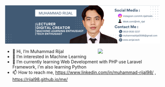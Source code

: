<!--Banner-->
![Kiran1689 Banner Image](./banner.png)

<!--Night Owl image-->
<div>
  <img align="right" width="40%" src="https://owlbertsio-resized.s3.amazonaws.com/Popper.psd.full.png">
</div>

<!--Header Name-->

- 👋 Hi, I’m Muhammad Rijal 
- 👀 I’m interested in Machine Learning
- 🌱 I’m currently learning Web Development with PHP use Laravel Framework, i'm also learning Python
- 📫 How to reach me, https://www.linkedin.com/in/muhammad-rijal98/ , https://rijal98.github.io/me/

<!---
rijal98/rijal98 is a ✨ special ✨ repository because its `README.md` (this file) appears on your GitHub profile.
You can click the Preview link to take a look at your changes.
--->
